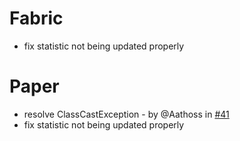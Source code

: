 # Fabric
- fix statistic not being updated properly

# Paper
- resolve ClassCastException - by @Aathoss in [#41](https://github.com/btwonion/magnetic/pull/41)
- fix statistic not being updated properly